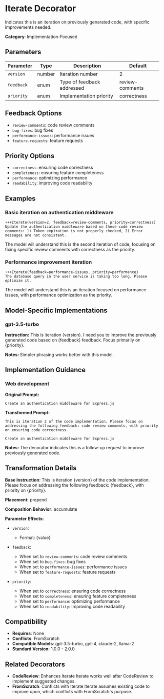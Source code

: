 # Iterate Decorator

Indicates this is an iteration on previously generated code, with specific improvements needed.

**Category**: Implementation-Focused

## Parameters

| Parameter | Type | Description | Default |
|-----------|------|-------------|--------|
| `version` | number | Iteration number | 2 |
| `feedback` | enum | Type of feedback addressed | review-comments |
| `priority` | enum | Implementation priority | correctness |

## Feedback Options

- `review-comments`: code review comments
- `bug-fixes`: bug fixes
- `performance-issues`: performance issues
- `feature-requests`: feature requests

## Priority Options

- `correctness`: ensuring code correctness
- `completeness`: ensuring feature completeness
- `performance`: optimizing performance
- `readability`: improving code readability

## Examples

### Basic iteration on authentication middleware

```
+++Iterate(version=2, feedback=review-comments, priority=correctness)
Update the authentication middleware based on these code review comments: 1) Token expiration is not properly checked, 2) Error messages are not consistent.
```

The model will understand this is the second iteration of code, focusing on fixing specific review comments with correctness as the priority.

### Performance improvement iteration

```
+++Iterate(feedback=performance-issues, priority=performance)
The database query in the user service is taking too long. Please optimize it.
```

The model will understand this is an iteration focused on performance issues, with performance optimization as the priority.

## Model-Specific Implementations

### gpt-3.5-turbo

**Instruction:** This is iteration {version}. I need you to improve the previously generated code based on {feedback} feedback. Focus primarily on {priority}.

**Notes:** Simpler phrasing works better with this model.


## Implementation Guidance

### Web development

**Original Prompt:**
```
Create an authentication middleware for Express.js
```

**Transformed Prompt:**
```
This is iteration 2 of the code implementation. Please focus on addressing the following feedback: code review comments, with priority on ensuring code correctness.

Create an authentication middleware for Express.js
```

**Notes:** The decorator indicates this is a follow-up request to improve previously generated code.

## Transformation Details

**Base Instruction:** This is iteration {version} of the code implementation. Please focus on addressing the following feedback: {feedback}, with priority on {priority}.

**Placement:** prepend

**Composition Behavior:** accumulate

**Parameter Effects:**

- `version`:
  - Format: {value}

- `feedback`:
  - When set to `review-comments`: code review comments
  - When set to `bug-fixes`: bug fixes
  - When set to `performance-issues`: performance issues
  - When set to `feature-requests`: feature requests

- `priority`:
  - When set to `correctness`: ensuring code correctness
  - When set to `completeness`: ensuring feature completeness
  - When set to `performance`: optimizing performance
  - When set to `readability`: improving code readability

## Compatibility

- **Requires**: None
- **Conflicts**: FromScratch
- **Compatible Models**: gpt-3.5-turbo, gpt-4, claude-2, llama-2
- **Standard Version**: 1.0.0 - 2.0.0

## Related Decorators

- **CodeReview**: Enhances Iterate Iterate works well after CodeReview to implement suggested changes.
- **FromScratch**: Conflicts with Iterate Iterate assumes existing code to improve upon, which conflicts with FromScratch's purpose.
